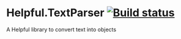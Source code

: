 # Helpful.TextParser [![Build status](https://ci.appveyor.com/api/projects/status/c63jmwrdr2iussdm?svg=true)](https://ci.appveyor.com/project/RonaldMarrou/helpful-textparser)
A Helpful library to convert text into objects
